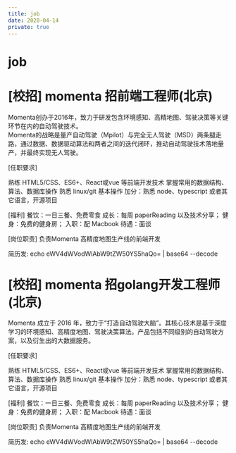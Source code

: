 ```yaml
---
title: job
date: 2020-04-14
private: true
---
```

# job

# [校招] momenta 招前端工程师(北京)
Momenta创办于2016年，致力于研发包含环境感知、高精地图、驾驶决策等关键环节在内的自动驾驶技术。  
Momenta的战略是量产自动驾驶（Mpilot）与完全无人驾驶（MSD）两条腿走路，通过数据、数据驱动算法和两者之间的迭代闭环，推动自动驾驶技术落地量产，并最终实现无人驾驶。

[任职要求]

熟练 HTML5/CSS、ES6+、React或vue 等前端开发技术
掌握常用的数据结构、算法、数据库操作
熟悉 linux/git 基本操作
加分：熟悉 node、typescript 或者其它语言，开源项目

[福利]
餐饮：一日三餐、免费零食
成长：每周 paperReading 以及技术分享；
健身：免费的健身房；
入职：配 Macbook
待遇：面谈

[岗位职责]
负责Momenta 高精度地图生产线的前端开发

简历发: echo eWV4dWVodWlAbW9tZW50YS5haQo= | base64 --decode

# [校招] momenta 招golang开发工程师(北京)
Momenta 成立于 2016 年，致力于“打造自动驾驶大脑”。其核心技术是基于深度学习的环境感知、高精度地图、驾驶决策算法。产品包括不同级别的自动驾驶方案，以及衍生出的大数据服务。

[任职要求]

熟练 HTML5/CSS、ES6+、React或vue 等前端开发技术
掌握常用的数据结构、算法、数据库操作
熟悉 linux/git 基本操作
加分：熟悉 node、typescript 或者其它语言，开源项目

[福利]
餐饮：一日三餐、免费零食
成长：每周 paperReading 以及技术分享；
健身：免费的健身房；
入职：配 Macbook
待遇：面谈

[岗位职责]
负责Momenta 高精度地图生产线的前端开发

简历发: echo eWV4dWVodWlAbW9tZW50YS5haQo= | base64 --decode